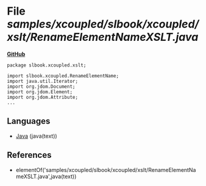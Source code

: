 # File _samples/xcoupled/slbook/xcoupled/xslt/RenameElementNameXSLT.java_
**[GitHub](https://github.com/softlang/yas/blob/master/samples/xcoupled/slbook/xcoupled/xslt/RenameElementNameXSLT.java)**
```
package slbook.xcoupled.xslt;

import slbook.xcoupled.RenameElementName;
import java.util.Iterator;
import org.jdom.Document;
import org.jdom.Element;
import org.jdom.Attribute;
...
```

## Languages
* [Java](../languages/Java.md) (java(text))

## References
* elementOf('samples/xcoupled/slbook/xcoupled/xslt/RenameElementNameXSLT.java',java(text))
